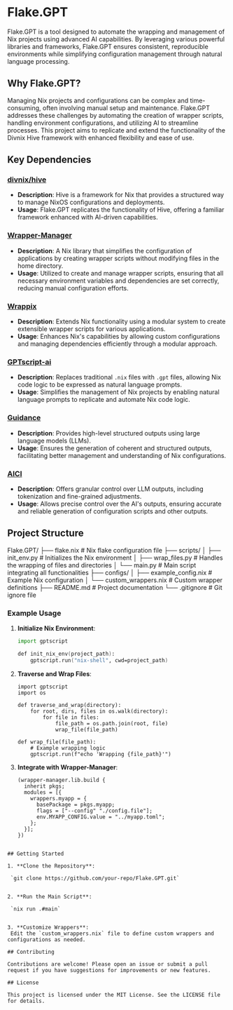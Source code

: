 # Flake.GPT

Flake.GPT is a tool designed to automate the wrapping and management of Nix projects using advanced AI capabilities. By leveraging various powerful libraries and frameworks, Flake.GPT ensures consistent, reproducible environments while simplifying configuration management through natural language processing.

## Why Flake.GPT?

Managing Nix projects and configurations can be complex and time-consuming, often involving manual setup and maintenance. Flake.GPT addresses these challenges by automating the creation of wrapper scripts, handling environment configurations, and utilizing AI to streamline processes. This project aims to replicate and extend the functionality of the Divnix Hive framework with enhanced flexibility and ease of use.

## Key Dependencies

### [divnix/hive](https://github.com/divnix/hive)
- **Description**: Hive is a framework for Nix that provides a structured way to manage NixOS configurations and deployments.
- **Usage**: Flake.GPT replicates the functionality of Hive, offering a familiar framework enhanced with AI-driven capabilities.

### [Wrapper-Manager](https://github.com/viperML/wrapper-manager)
- **Description**: A Nix library that simplifies the configuration of applications by creating wrapper scripts without modifying files in the home directory.
- **Usage**: Utilized to create and manage wrapper scripts, ensuring that all necessary environment variables and dependencies are set correctly, reducing manual configuration efforts.

### [Wrappix](https://github.com/zackattackz/wrappix)
- **Description**: Extends Nix functionality using a modular system to create extensible wrapper scripts for various applications.
- **Usage**: Enhances Nix's capabilities by allowing custom configurations and managing dependencies efficiently through a modular approach.

### [GPTscript-ai](https://github.com/gptscript-ai/gptscript)
- **Description**: Replaces traditional `.nix` files with `.gpt` files, allowing Nix code logic to be expressed as natural language prompts.
- **Usage**: Simplifies the management of Nix projects by enabling natural language prompts to replicate and automate Nix code logic.

### [Guidance](https://github.com/guidance-ai/guidance)
- **Description**: Provides high-level structured outputs using large language models (LLMs).
- **Usage**: Ensures the generation of coherent and structured outputs, facilitating better management and understanding of Nix configurations.

### [AICI](https://www.microsoft.com/en-us/research/project/aici/)
- **Description**: Offers granular control over LLM outputs, including tokenization and fine-grained adjustments.
- **Usage**: Allows precise control over the AI's outputs, ensuring accurate and reliable generation of configuration scripts and other outputs.

## Project Structure

Flake.GPT/
├── flake.nix                # Nix flake configuration file
├── scripts/
│   ├── init_env.py          # Initializes the Nix environment
│   ├── wrap_files.py        # Handles the wrapping of files and directories
│   └── main.py              # Main script integrating all functionalities
├── configs/
│   ├── example_config.nix   # Example Nix configuration
│   └── custom_wrappers.nix  # Custom wrapper definitions
├── README.md                # Project documentation
└── .gitignore               # Git ignore file

### Example Usage

1. **Initialize Nix Environment**:
   ```nix
   import gptscript

   def init_nix_env(project_path):
       gptscript.run("nix-shell", cwd=project_path)
   ```

2. **Traverse and Wrap Files**:
   ```go-lang
   import gptscript
   import os

   def traverse_and_wrap(directory):
       for root, dirs, files in os.walk(directory):
           for file in files:
               file_path = os.path.join(root, file)
               wrap_file(file_path)

   def wrap_file(file_path):
       # Example wrapping logic
       gptscript.run(f"echo 'Wrapping {file_path}'")
   ```

3. **Integrate with Wrapper-Manager**:
   ```mix
   (wrapper-manager.lib.build {
     inherit pkgs;
     modules = [{
       wrappers.myapp = {
         basePackage = pkgs.myapp;
         flags = ["--config" "./config.file"];
         env.MYAPP_CONFIG.value = "../myapp.toml";
       };
     }];
   })
  ```

## Getting Started

1. **Clone the Repository**:

   `git clone https://github.com/your-repo/Flake.GPT.git`


2. **Run the Main Script**:

   `nix run .#main`


3. **Customize Wrappers**:
   Edit the `custom_wrappers.nix` file to define custom wrappers and configurations as needed.

## Contributing

Contributions are welcome! Please open an issue or submit a pull request if you have suggestions for improvements or new features.

## License

This project is licensed under the MIT License. See the LICENSE file for details.

